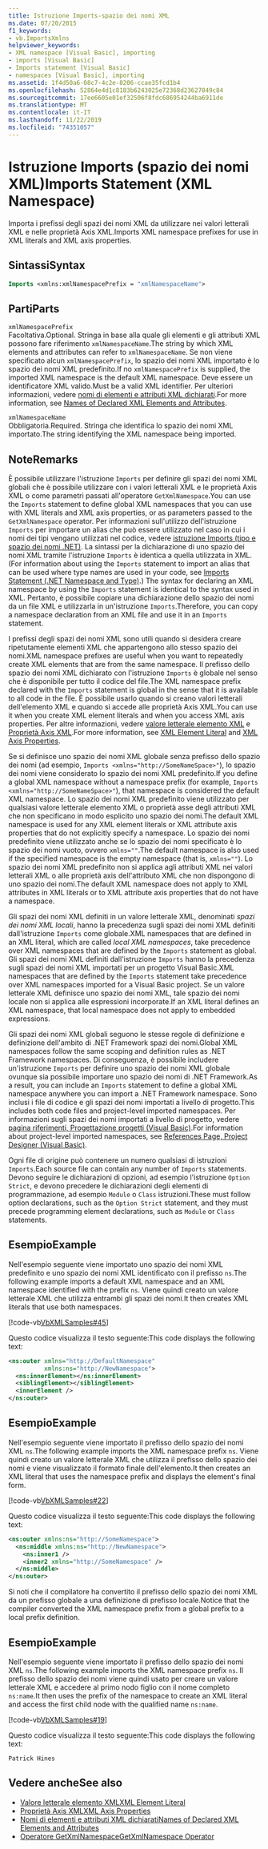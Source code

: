 ```yaml
---
title: Istruzione Imports-spazio dei nomi XML
ms.date: 07/20/2015
f1_keywords:
- vb.ImportsXmlns
helpviewer_keywords:
- XML namespace [Visual Basic], importing
- imports [Visual Basic]
- Imports statement [Visual Basic]
- namespaces [Visual Basic], importing
ms.assetid: 1f4d50a6-08c7-4c2e-8206-ccae35fcd1b4
ms.openlocfilehash: 52864e4d1c8183b6243025e72368d23627049c84
ms.sourcegitcommit: 17ee6605e01ef32506f8fdc686954244ba6911de
ms.translationtype: MT
ms.contentlocale: it-IT
ms.lasthandoff: 11/22/2019
ms.locfileid: "74351057"
---
```

# <a name="imports-statement-xml-namespace"></a><span data-ttu-id="72f90-102">Istruzione Imports (spazio dei nomi XML)</span><span class="sxs-lookup"><span data-stu-id="72f90-102">Imports Statement (XML Namespace)</span></span>

<span data-ttu-id="72f90-103">Importa i prefissi degli spazi dei nomi XML da utilizzare nei valori letterali XML e nelle proprietà Axis XML.</span><span class="sxs-lookup"><span data-stu-id="72f90-103">Imports XML namespace prefixes for use in XML literals and XML axis properties.</span></span>

## <a name="syntax"></a><span data-ttu-id="72f90-104">Sintassi</span><span class="sxs-lookup"><span data-stu-id="72f90-104">Syntax</span></span>

```vb
Imports <xmlns:xmlNamespacePrefix = "xmlNamespaceName">
```

## <a name="parts"></a><span data-ttu-id="72f90-105">Parti</span><span class="sxs-lookup"><span data-stu-id="72f90-105">Parts</span></span>

`xmlNamespacePrefix`  
<span data-ttu-id="72f90-106">Facoltativa.</span><span class="sxs-lookup"><span data-stu-id="72f90-106">Optional.</span></span> <span data-ttu-id="72f90-107">Stringa in base alla quale gli elementi e gli attributi XML possono fare riferimento `xmlNamespaceName`.</span><span class="sxs-lookup"><span data-stu-id="72f90-107">The string by which XML elements and attributes can refer to `xmlNamespaceName`.</span></span> <span data-ttu-id="72f90-108">Se non viene specificato alcun `xmlNamespacePrefix`, lo spazio dei nomi XML importato è lo spazio dei nomi XML predefinito.</span><span class="sxs-lookup"><span data-stu-id="72f90-108">If no `xmlNamespacePrefix` is supplied, the imported XML namespace is the default XML namespace.</span></span> <span data-ttu-id="72f90-109">Deve essere un identificatore XML valido.</span><span class="sxs-lookup"><span data-stu-id="72f90-109">Must be a valid XML identifier.</span></span> <span data-ttu-id="72f90-110">Per ulteriori informazioni, vedere [nomi di elementi e attributi XML dichiarati](../../../visual-basic/programming-guide/language-features/xml/names-of-declared-xml-elements-and-attributes.md).</span><span class="sxs-lookup"><span data-stu-id="72f90-110">For more information, see [Names of Declared XML Elements and Attributes](../../../visual-basic/programming-guide/language-features/xml/names-of-declared-xml-elements-and-attributes.md).</span></span>

`xmlNamespaceName`  
<span data-ttu-id="72f90-111">Obbligatoria.</span><span class="sxs-lookup"><span data-stu-id="72f90-111">Required.</span></span> <span data-ttu-id="72f90-112">Stringa che identifica lo spazio dei nomi XML importato.</span><span class="sxs-lookup"><span data-stu-id="72f90-112">The string identifying the XML namespace being imported.</span></span>

## <a name="remarks"></a><span data-ttu-id="72f90-113">Note</span><span class="sxs-lookup"><span data-stu-id="72f90-113">Remarks</span></span>

<span data-ttu-id="72f90-114">È possibile utilizzare l'istruzione `Imports` per definire gli spazi dei nomi XML globali che è possibile utilizzare con i valori letterali XML e le proprietà Axis XML o come parametri passati all'operatore `GetXmlNamespace`.</span><span class="sxs-lookup"><span data-stu-id="72f90-114">You can use the `Imports` statement to define global XML namespaces that you can use with XML literals and XML axis properties, or as parameters passed to the `GetXmlNamespace` operator.</span></span> <span data-ttu-id="72f90-115">Per informazioni sull'utilizzo dell'istruzione `Imports` per importare un alias che può essere utilizzato nel caso in cui i nomi dei tipi vengano utilizzati nel codice, vedere [istruzione Imports (tipo e spazio dei nomi .NET)](../../../visual-basic/language-reference/statements/imports-statement-net-namespace-and-type.md). La sintassi per la dichiarazione di uno spazio dei nomi XML tramite l'istruzione `Imports` è identica a quella utilizzata in XML.</span><span class="sxs-lookup"><span data-stu-id="72f90-115">(For information about using the `Imports` statement to import an alias that can be used where type names are used in your code, see [Imports Statement (.NET Namespace and Type)](../../../visual-basic/language-reference/statements/imports-statement-net-namespace-and-type.md).) The syntax for declaring an XML namespace by using the `Imports` statement is identical to the syntax used in XML.</span></span> <span data-ttu-id="72f90-116">Pertanto, è possibile copiare una dichiarazione dello spazio dei nomi da un file XML e utilizzarla in un'istruzione `Imports`.</span><span class="sxs-lookup"><span data-stu-id="72f90-116">Therefore, you can copy a namespace declaration from an XML file and use it in an `Imports` statement.</span></span>

<span data-ttu-id="72f90-117">I prefissi degli spazi dei nomi XML sono utili quando si desidera creare ripetutamente elementi XML che appartengono allo stesso spazio dei nomi.</span><span class="sxs-lookup"><span data-stu-id="72f90-117">XML namespace prefixes are useful when you want to repeatedly create XML elements that are from the same namespace.</span></span> <span data-ttu-id="72f90-118">Il prefisso dello spazio dei nomi XML dichiarato con l'istruzione `Imports` è globale nel senso che è disponibile per tutto il codice del file.</span><span class="sxs-lookup"><span data-stu-id="72f90-118">The XML namespace prefix declared with the `Imports` statement is global in the sense that it is available to all code in the file.</span></span> <span data-ttu-id="72f90-119">È possibile usarlo quando si creano valori letterali dell'elemento XML e quando si accede alle proprietà Axis XML.</span><span class="sxs-lookup"><span data-stu-id="72f90-119">You can use it when you create XML element literals and when you access XML axis properties.</span></span> <span data-ttu-id="72f90-120">Per altre informazioni, vedere [valore letterale elemento XML](../../../visual-basic/language-reference/xml-literals/xml-element-literal.md) e [Proprietà Axis XML](../../../visual-basic/language-reference/xml-axis/index.md).</span><span class="sxs-lookup"><span data-stu-id="72f90-120">For more information, see [XML Element Literal](../../../visual-basic/language-reference/xml-literals/xml-element-literal.md) and [XML Axis Properties](../../../visual-basic/language-reference/xml-axis/index.md).</span></span>

<span data-ttu-id="72f90-121">Se si definisce uno spazio dei nomi XML globale senza prefisso dello spazio dei nomi (ad esempio, `Imports <xmlns="http://SomeNameSpace>"`), lo spazio dei nomi viene considerato lo spazio dei nomi XML predefinito.</span><span class="sxs-lookup"><span data-stu-id="72f90-121">If you define a global XML namespace without a namespace prefix (for example, `Imports <xmlns="http://SomeNameSpace>"`), that namespace is considered the default XML namespace.</span></span> <span data-ttu-id="72f90-122">Lo spazio dei nomi XML predefinito viene utilizzato per qualsiasi valore letterale elemento XML o proprietà asse degli attributi XML che non specificano in modo esplicito uno spazio dei nomi.</span><span class="sxs-lookup"><span data-stu-id="72f90-122">The default XML namespace is used for any XML element literals or XML attribute axis properties that do not explicitly specify a namespace.</span></span> <span data-ttu-id="72f90-123">Lo spazio dei nomi predefinito viene utilizzato anche se lo spazio dei nomi specificato è lo spazio dei nomi vuoto, ovvero `xmlns=""`.</span><span class="sxs-lookup"><span data-stu-id="72f90-123">The default namespace is also used if the specified namespace is the empty namespace (that is, `xmlns=""`).</span></span> <span data-ttu-id="72f90-124">Lo spazio dei nomi XML predefinito non si applica agli attributi XML nei valori letterali XML o alle proprietà axis dell'attributo XML che non dispongono di uno spazio dei nomi.</span><span class="sxs-lookup"><span data-stu-id="72f90-124">The default XML namespace does not apply to XML attributes in XML literals or to XML attribute axis properties that do not have a namespace.</span></span>

<span data-ttu-id="72f90-125">Gli spazi dei nomi XML definiti in un valore letterale XML, denominati *spazi dei nomi XML locali*, hanno la precedenza sugli spazi dei nomi XML definiti dall'istruzione `Imports` come globale.</span><span class="sxs-lookup"><span data-stu-id="72f90-125">XML namespaces that are defined in an XML literal, which are called *local XML namespaces*, take precedence over XML namespaces that are defined by the `Imports` statement as global.</span></span> <span data-ttu-id="72f90-126">Gli spazi dei nomi XML definiti dall'istruzione `Imports` hanno la precedenza sugli spazi dei nomi XML importati per un progetto Visual Basic.</span><span class="sxs-lookup"><span data-stu-id="72f90-126">XML namespaces that are defined by the `Imports` statement take precedence over XML namespaces imported for a Visual Basic project.</span></span> <span data-ttu-id="72f90-127">Se un valore letterale XML definisce uno spazio dei nomi XML, tale spazio dei nomi locale non si applica alle espressioni incorporate.</span><span class="sxs-lookup"><span data-stu-id="72f90-127">If an XML literal defines an XML namespace, that local namespace does not apply to embedded expressions.</span></span>

<span data-ttu-id="72f90-128">Gli spazi dei nomi XML globali seguono le stesse regole di definizione e definizione dell'ambito di .NET Framework spazi dei nomi.</span><span class="sxs-lookup"><span data-stu-id="72f90-128">Global XML namespaces follow the same scoping and definition rules as .NET Framework namespaces.</span></span> <span data-ttu-id="72f90-129">Di conseguenza, è possibile includere un'istruzione `Imports` per definire uno spazio dei nomi XML globale ovunque sia possibile importare uno spazio dei nomi di .NET Framework.</span><span class="sxs-lookup"><span data-stu-id="72f90-129">As a result, you can include an `Imports` statement to define a global XML namespace anywhere you can import a .NET Framework namespace.</span></span> <span data-ttu-id="72f90-130">Sono inclusi i file di codice e gli spazi dei nomi importati a livello di progetto.</span><span class="sxs-lookup"><span data-stu-id="72f90-130">This includes both code files and project-level imported namespaces.</span></span> <span data-ttu-id="72f90-131">Per informazioni sugli spazi dei nomi importati a livello di progetto, vedere [pagina riferimenti, Progettazione progetti (Visual Basic)](/visualstudio/ide/reference/references-page-project-designer-visual-basic).</span><span class="sxs-lookup"><span data-stu-id="72f90-131">For information about project-level imported namespaces, see [References Page, Project Designer (Visual Basic)](/visualstudio/ide/reference/references-page-project-designer-visual-basic).</span></span>

<span data-ttu-id="72f90-132">Ogni file di origine può contenere un numero qualsiasi di istruzioni `Imports`.</span><span class="sxs-lookup"><span data-stu-id="72f90-132">Each source file can contain any number of `Imports` statements.</span></span> <span data-ttu-id="72f90-133">Devono seguire le dichiarazioni di opzioni, ad esempio l'istruzione `Option Strict`, e devono precedere le dichiarazioni degli elementi di programmazione, ad esempio `Module` o `Class` istruzioni.</span><span class="sxs-lookup"><span data-stu-id="72f90-133">These must follow option declarations, such as the `Option Strict` statement, and they must precede programming element declarations, such as `Module` or `Class` statements.</span></span>

## <a name="example"></a><span data-ttu-id="72f90-134">Esempio</span><span class="sxs-lookup"><span data-stu-id="72f90-134">Example</span></span>

<span data-ttu-id="72f90-135">Nell'esempio seguente viene importato uno spazio dei nomi XML predefinito e uno spazio dei nomi XML identificato con il prefisso `ns`.</span><span class="sxs-lookup"><span data-stu-id="72f90-135">The following example imports a default XML namespace and an XML namespace identified with the prefix `ns`.</span></span> <span data-ttu-id="72f90-136">Viene quindi creato un valore letterale XML che utilizza entrambi gli spazi dei nomi.</span><span class="sxs-lookup"><span data-stu-id="72f90-136">It then creates XML literals that use both namespaces.</span></span>

[!code-vb[VbXMLSamples#45](~/samples/snippets/visualbasic/VS_Snippets_VBCSharp/VbXMLSamples/VB/Module1.vb#45)]

<span data-ttu-id="72f90-137">Questo codice visualizza il testo seguente:</span><span class="sxs-lookup"><span data-stu-id="72f90-137">This code displays the following text:</span></span>

```xml
<ns:outer xmlns="http://DefaultNamespace"
          xmlns:ns="http://NewNamespace">
  <ns:innerElement></ns:innerElement>
  <siblingElement></siblingElement>
  <innerElement />
</ns:outer>
```

## <a name="example"></a><span data-ttu-id="72f90-138">Esempio</span><span class="sxs-lookup"><span data-stu-id="72f90-138">Example</span></span>

<span data-ttu-id="72f90-139">Nell'esempio seguente viene importato il prefisso dello spazio dei nomi XML `ns`.</span><span class="sxs-lookup"><span data-stu-id="72f90-139">The following example imports the XML namespace prefix `ns`.</span></span> <span data-ttu-id="72f90-140">Viene quindi creato un valore letterale XML che utilizza il prefisso dello spazio dei nomi e viene visualizzato il formato finale dell'elemento.</span><span class="sxs-lookup"><span data-stu-id="72f90-140">It then creates an XML literal that uses the namespace prefix and displays the element's final form.</span></span>

[!code-vb[VbXMLSamples#22](~/samples/snippets/visualbasic/VS_Snippets_VBCSharp/VbXMLSamples/VB/XMLSamples10.vb#22)]

<span data-ttu-id="72f90-141">Questo codice visualizza il testo seguente:</span><span class="sxs-lookup"><span data-stu-id="72f90-141">This code displays the following text:</span></span>

```xml
<ns:outer xmlns:ns="http://SomeNamespace">
  <ns:middle xmlns:ns="http://NewNamespace">
    <ns:inner1 />
    <inner2 xmlns="http://SomeNamespace" />
  </ns:middle>
</ns:outer>
```

<span data-ttu-id="72f90-142">Si noti che il compilatore ha convertito il prefisso dello spazio dei nomi XML da un prefisso globale a una definizione di prefisso locale.</span><span class="sxs-lookup"><span data-stu-id="72f90-142">Notice that the compiler converted the XML namespace prefix from a global prefix to a local prefix definition.</span></span>

## <a name="example"></a><span data-ttu-id="72f90-143">Esempio</span><span class="sxs-lookup"><span data-stu-id="72f90-143">Example</span></span>

<span data-ttu-id="72f90-144">Nell'esempio seguente viene importato il prefisso dello spazio dei nomi XML `ns`.</span><span class="sxs-lookup"><span data-stu-id="72f90-144">The following example imports the XML namespace prefix `ns`.</span></span> <span data-ttu-id="72f90-145">Il prefisso dello spazio dei nomi viene quindi usato per creare un valore letterale XML e accedere al primo nodo figlio con il nome completo `ns:name`.</span><span class="sxs-lookup"><span data-stu-id="72f90-145">It then uses the prefix of the namespace to create an XML literal and access the first child node with the qualified name `ns:name`.</span></span>

[!code-vb[VbXMLSamples#19](~/samples/snippets/visualbasic/VS_Snippets_VBCSharp/VbXMLSamples/VB/XMLSamples8.vb#19)]

<span data-ttu-id="72f90-146">Questo codice visualizza il testo seguente:</span><span class="sxs-lookup"><span data-stu-id="72f90-146">This code displays the following text:</span></span>

`Patrick Hines`

## <a name="see-also"></a><span data-ttu-id="72f90-147">Vedere anche</span><span class="sxs-lookup"><span data-stu-id="72f90-147">See also</span></span>

- [<span data-ttu-id="72f90-148">Valore letterale elemento XML</span><span class="sxs-lookup"><span data-stu-id="72f90-148">XML Element Literal</span></span>](../../../visual-basic/language-reference/xml-literals/xml-element-literal.md)
- [<span data-ttu-id="72f90-149">Proprietà Axis XML</span><span class="sxs-lookup"><span data-stu-id="72f90-149">XML Axis Properties</span></span>](../../../visual-basic/language-reference/xml-axis/index.md)
- [<span data-ttu-id="72f90-150">Nomi di elementi e attributi XML dichiarati</span><span class="sxs-lookup"><span data-stu-id="72f90-150">Names of Declared XML Elements and Attributes</span></span>](../../../visual-basic/programming-guide/language-features/xml/names-of-declared-xml-elements-and-attributes.md)
- [<span data-ttu-id="72f90-151">Operatore GetXmlNamespace</span><span class="sxs-lookup"><span data-stu-id="72f90-151">GetXmlNamespace Operator</span></span>](../../../visual-basic/language-reference/operators/getxmlnamespace-operator.md)

